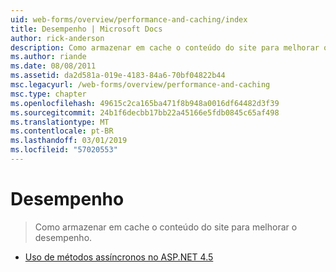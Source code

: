 ```yaml
---
uid: web-forms/overview/performance-and-caching/index
title: Desempenho | Microsoft Docs
author: rick-anderson
description: Como armazenar em cache o conteúdo do site para melhorar o desempenho.
ms.author: riande
ms.date: 08/08/2011
ms.assetid: da2d581a-019e-4183-84a6-70bf04822b44
msc.legacyurl: /web-forms/overview/performance-and-caching
msc.type: chapter
ms.openlocfilehash: 49615c2ca165ba471f8b948a0016df64482d3f39
ms.sourcegitcommit: 24b1f6decbb17bb22a45166e5fdb0845c65af498
ms.translationtype: MT
ms.contentlocale: pt-BR
ms.lasthandoff: 03/01/2019
ms.locfileid: "57020553"
---
```

<a name="performance"></a>Desempenho
====================
> Como armazenar em cache o conteúdo do site para melhorar o desempenho.


- [Uso de métodos assíncronos no ASP.NET 4.5](using-asynchronous-methods-in-aspnet-45.md)

